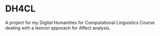 # DH4CL
A project for my Digital Humanities for Computational Linguistics Course dealing with a lexicon approach for Affect analysis. 
